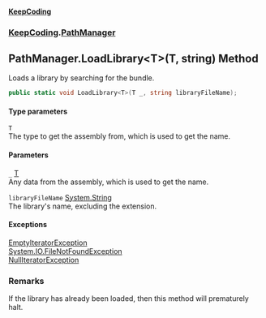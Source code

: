 #### [KeepCoding](index.md 'index')
### [KeepCoding](KeepCoding.md 'KeepCoding').[PathManager](PathManager.md 'KeepCoding.PathManager')
## PathManager.LoadLibrary&lt;T&gt;(T, string) Method
Loads a library by searching for the bundle.  
```csharp
public static void LoadLibrary<T>(T _, string libraryFileName);
```
#### Type parameters
<a name='KeepCoding_PathManager_LoadLibrary_T_(T_string)_T'></a>
`T`  
The type to get the assembly from, which is used to get the name.
  
#### Parameters
<a name='KeepCoding_PathManager_LoadLibrary_T_(T_string)__'></a>
`_` [T](PathManager_LoadLibrary_Uaj1ofaVTz_PItqMS6Eoeg.md#KeepCoding_PathManager_LoadLibrary_T_(T_string)_T 'KeepCoding.PathManager.LoadLibrary&lt;T&gt;(T, string).T')  
Any data from the assembly, which is used to get the name.
  
<a name='KeepCoding_PathManager_LoadLibrary_T_(T_string)_libraryFileName'></a>
`libraryFileName` [System.String](https://docs.microsoft.com/en-us/dotnet/api/System.String 'System.String')  
The library's name, excluding the extension.
  
#### Exceptions
[EmptyIteratorException](EmptyIteratorException.md 'KeepCoding.Internal.EmptyIteratorException')  
[System.IO.FileNotFoundException](https://docs.microsoft.com/en-us/dotnet/api/System.IO.FileNotFoundException 'System.IO.FileNotFoundException')  
[NullIteratorException](NullIteratorException.md 'KeepCoding.Internal.NullIteratorException')  
### Remarks
If the library has already been loaded, then this method will prematurely halt.  
